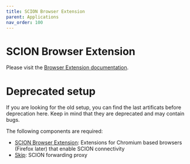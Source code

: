 ```yaml
---
title: SCION Browser Extension
parent: Applications
nav_order: 100
---
```


# SCION Browser Extension

Please visit the [Browser Extension documentation](https://scion-browser-extension.readthedocs.io/en/latest/).

# Deprecated setup
If you are looking for the old setup, you can find the last artificats before deprecation here. Keep in mind that they are deprecated and may contain bugs.

The following components are required:
- [SCION Browser Extension](https://github.com/netsys-lab/scion-browser-extensions): Extensions for Chromium based browsers (Firefox later) that enable SCION connectivity
- [Skip](https://github.com/netsec-ethz/scion-apps/tree/master/skip): SCION forwarding proxy